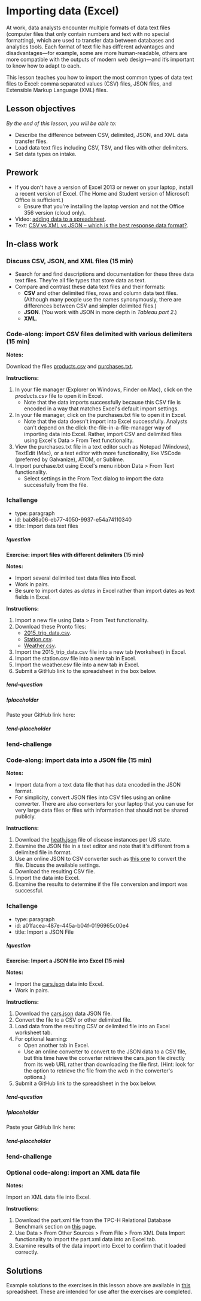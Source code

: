 # Importing data (Excel)

At work, data analysts encounter multiple formats of data text files (computer files that only contain numbers and text with no special formatting), which are used to transfer data between databases and analytics tools. Each format of text file has different advantages and disadvantages—for example, some are more human-readable, others are more compatible with the outputs of modern web design—and it’s important to know how to adapt to each. 

This lesson teaches you how to import the most common types of data text files to Excel: comma separated values (CSV) files, JSON files, and Extensible Markup Language (XML) files. 

## Lesson objectives

*By the end of this lesson, you will be able to:*
* Describe the difference between CSV, delimited, JSON, and XML data transfer files.
* Load data text files including CSV, TSV, and files with other delimiters.
* Set data types on intake.

## Prework
* If you don't have a version of Excel 2013 or newer on your laptop, install a recent version of Excel. (The Home and Student version of Microsoft Office is sufficient.)
    * Ensure that you're installing the laptop version and not the Office 356 version (cloud only).
* Video: [adding data to a spreadsheet](https://teamtreehouse.com/library/adding-data-to-a-spreadsheet).
* Text: [CSV vs XML vs JSON – which is the best response data format?](https://applerepairstation.co.uk/csv-vs-xml-vs-json-which-is-the-best-response-data-format/).

## In-class work

### Discuss CSV, JSON, and XML files (15 min)

* Search for and find descriptions and documentation for these three data text files. They're all file types that store data as text.
* Compare and contrast these data text files and their formats:
    * **CSV** and other delimited files, rows and column data text files. (Although many people use the names synonymously, there are differences between CSV and simpler delimited files.)
    * **JSON**. (You work with JSON in more depth in _Tableau part 2_.)
    * **XML**.

### Code-along: import CSV files delimited with various delimiters (15 min)

**Notes:**

Download the files [products.csv](https://s3-us-west-2.amazonaws.com/learn-assets.galvanize.com/gSchool/ds-curriculum/precourse/products.csv) and [purchases.txt](https://s3-us-west-2.amazonaws.com/learn-assets.galvanize.com/gSchool/ds-curriculum/precourse/purchases.txt).

**Instructions:**

1. In your file manager (Explorer on Windows, Finder on Mac), click on the _products.csv_ file to open it in Excel. 
    * Note that the data imports successfully because this CSV file is encoded in a way that matches Excel's default import settings.
2. In your file manager, click on the purchases.txt file to open it in Excel. 
    * Note that the data doesn't import into Excel successfully. Analysts can't depend on the click-the-file-in-a-file-manager way of importing data into Excel. Rather, import CSV and delimited files using Excel's Data > From Text functionality.
3. View the purchases.txt file in a text editor such as Notepad (Windows), TextEdit (Mac), or a text editor with more functionality, like VSCode (preferred by Galvanize), ATOM, or Sublime.
4. Import purchase.txt using Excel's menu ribbon Data > From Text functionality.
    * Select settings in the From Text dialog to import the data successfully from the file.

### !challenge

* type: paragraph
* id: bab86a06-eb77-4050-9937-e54a74110340
* title: Import data text files

##### !question

**Exercise: import files with different delimiters (15 min)**

**Notes:**

* Import several delimited text data files into Excel.
* Work in pairs.
* Be sure to import dates as _dates_ in Excel rather than import dates as text fields in Excel.

**Instructions:**

1. Import a new file using Data > From Text functionality.
2. Download these Pronto files:
    * [2015_trip_data.csv](https://drive.google.com/uc?export=download&id=1O56RgQLiOM86uH1rUizypgfzR8h1lYKI).
    * [Station.csv](https://drive.google.com/uc?export=download&id=1pozO2ne6Q8SJJ0olimZqg_-xUUq08V09).
    * [Weather.csv](https://drive.google.com/uc?export=download&id=1_M91l3njt9PIPurfIKz_sCVnzfwEenDy).
3. Import the 2015_trip_data.csv file into a new tab (worksheet) in Excel.
4. Import the station.csv file into a new tab in Excel.
5. Import the weather.csv file into a new tab in Excel.
6. Submit a GitHub link to the spreadsheet in the box below.

##### !end-question

##### !placeholder

Paste your GitHub link here:

##### !end-placeholder

### !end-challenge

### Code-along: import data into a JSON file (15 min)

**Notes:**

* Import data from a text data file that has data encoded in the JSON format.
* For simplicity, convert JSON files into CSV files using an online converter. There are also converters for your laptop that you can use for very large data files or files with information that should not be shared publicly.

**Instructions:**

1. Download the [heath.json](https://drive.google.com/uc?export=download&id=1lsMQQzdcIHJjE6W-NfC4VMxBAUxBE5mx) file of disease instances per US state.
2. Examine the JSON file in a text editor and note that it's different from a delimited file in format.
3. Use an online JSON to CSV converter such as [this one](http://www.convertcsv.com/json-to-csv.htm) to convert the file. Discuss the available settings.
4. Download the resulting CSV file.
5. Import the data into Excel.
6. Examine the results to determine if the file conversion and import was successful.

### !challenge

* type: paragraph
* id: a01facea-487e-445a-b04f-0196965c00e4
* title: Import a JSON File

##### !question
**Exercise: Import a JSON file into Excel (15 min)**

**Notes:**

* Import the [cars.json](https://think.cs.vt.edu/corgis/json/cars/cars.html) data into Excel. 
* Work in pairs.

**Instructions:**

1. Download the [cars.json](https://think.cs.vt.edu/corgis/json/cars/cars.html) data JSON file.
2. Convert the file to a CSV or other delimited file.
3. Load data from the resulting CSV or delimited file into an Excel worksheet tab.
4. For optional learning: 
    * Open another tab in Excel.
    * Use an online converter to convert to the JSON data to a CSV file, but this time have the converter retrieve the cars.json file directly from its web URL rather than downloading the file first. (Hint: look for the option to retrieve the file from the web in the converter's options.)
5. Submit a GitHub link to the spreadsheet in the box below.

##### !end-question

##### !placeholder

Paste your GitHub link here:

##### !end-placeholder

### !end-challenge

### Optional code-along: import an XML data file

**Notes:**

Import an XML data file into Excel. 

**Instructions:**

1. Download the part.xml file from the TPC-H Relational Database Benchmark section on [this](http://aiweb.cs.washington.edu/research/projects/xmltk/xmldata/www/repository.html#tpc-h) page.
2. Use Data > From Other Sources > From File > From XML Data Import functionality to import the part.xml data into an Excel tab.
3. Examine results of the data import into Excel to confirm that it loaded correctly.

## Solutions
Example solutions to the exercises in this lesson above are available in [this](https://drive.google.com/uc?export=download&id=1JKcyAntKu4jzQHzJtgkmq1hXyb6QfFFJ) spreadsheet. These are intended for use after the exercises are completed.
